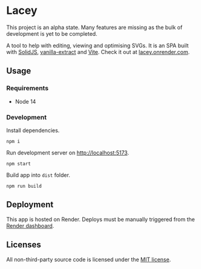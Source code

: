 # Lacey

This project is an alpha state. Many features are missing as the bulk of development is yet to be completed.

A tool to help with editing, viewing and optimising SVGs. It is an SPA built with [SolidJS](https://www.solidjs.com), [vanilla-extract](https://vanilla-extract.style) and [Vite](https://vitejs.dev). Check it out at [lacey.onrender.com](https://lacey.onrender.com).

## Usage

### Requirements

- Node 14

### Development

Install dependencies.

```shell
npm i
```

Run development server on [http://localhost:5173](http://localhost:5173).

```shell
npm start
```

Build app into `dist` folder.

```shell
npm run build
```

## Deployment

This app is hosted on Render. Deploys must be manually triggered from the [Render dashboard](https://dashboard.render.com).

## Licenses

All non-third-party source code is licensed under the [MIT license](http://opensource.org/licenses/mit-license.php).
